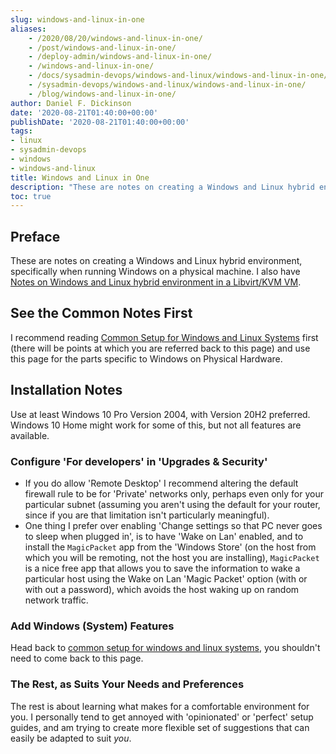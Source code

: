 ```yaml
---
slug: windows-and-linux-in-one
aliases:
    - /2020/08/20/windows-and-linux-in-one/
    - /post/windows-and-linux-in-one/
    - /deploy-admin/windows-and-linux-in-one/
    - /windows-and-linux-in-one/
    - /docs/sysadmin-devops/windows-and-linux/windows-and-linux-in-one/
    - /sysadmin-devops/windows-and-linux/windows-and-linux-in-one/
    - /blog/windows-and-linux-in-one/
author: Daniel F. Dickinson
date: '2020-08-21T01:40:00+00:00'
publishDate: '2020-08-21T01:40:00+00:00'
tags:
- linux
- sysadmin-devops
- windows
- windows-and-linux
title: Windows and Linux in One
description: "These are notes on creating a Windows and Linux hybrid environment, specifically when running Windows on a physical machine"
toc: true
---
```


## Preface

These are notes on creating a Windows and Linux hybrid environment, specifically when running Windows on a physical machine. I also have [Notes on Windows and Linux hybrid environment in a Libvirt/KVM VM](2020-10-27-windows-in-a-libvirt-kvm-vm.md).

## See the Common Notes First

I recommend reading [Common Setup for Windows and Linux Systems](2021-04-24-common-windows-and-linux.md) first (there will be points at which you are referred back to this page) and use this page for the parts specific to Windows on Physical Hardware.

## Installation Notes

Use at least Windows 10 Pro Version 2004, with Version 20H2 preferred.
Windows 10 Home might work for some of this, but not all features are available.

### Configure 'For developers' in 'Upgrades & Security'

* If you do allow 'Remote Desktop' I recommend altering the default firewall
  rule to be for 'Private' networks only, perhaps even only for your particular
  subnet (assuming you aren't using the default for your router, since if you are
  that limitation isn't particularly meaningful).
* One thing I prefer over enabling 'Change settings so that PC never goes to sleep when plugged in', is to have 'Wake on Lan' enabled, and to install the `MagicPacket` app from the 'Windows Store' (on the host from which you will be remoting, not the host you are installing),  `MagicPacket` is a nice free app that allows you to save the information to wake a particular host using the Wake on Lan 'Magic Packet' option (with or with out a password), which avoids the host waking up on random network traffic.

### Add Windows (System) Features

Head back to [common setup for windows and linux systems](2021-04-24-common-windows-and-linux.md#add-windows-system-features), you shouldn't need to come back to this page.

### The Rest, as Suits Your Needs and Preferences

The rest is about learning what makes for a comfortable environment for you.  I
personally tend to get annoyed with 'opinionated' or 'perfect' setup guides, and
am trying to create more flexible set of suggestions that can easily be adapted
to suit _you_.
